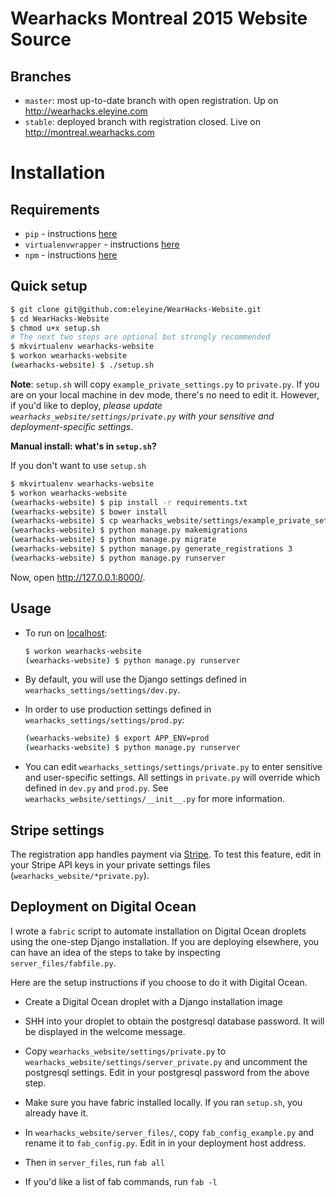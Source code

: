 # Wearhacks Montreal 2015 Website Source

## Branches

* `master`: most up-to-date branch with open registration. Up on <http://wearhacks.eleyine.com>
* `stable`: deployed branch with registration closed. Live on <http://montreal.wearhacks.com>

# Installation

## Requirements

* `pip` - instructions [here](https://pip.pypa.io/en/latest/installing.html)
* `virtualenvwrapper` - instructions [here](https://virtualenvwrapper.readthedocs.org/en/latest/install.html)
* `npm` - instructions [here](https://docs.npmjs.com/getting-started/installing-node)

## Quick setup

```bash
$ git clone git@github.com:eleyine/WearHacks-Website.git
$ cd WearHacks-Website
$ chmod u+x setup.sh
# The next two steps are optional but strongly recommended
$ mkvirtualenv wearhacks-website
$ workon wearhacks-website
(wearhacks-website) $ ./setup.sh
```

**Note**: `setup.sh` will copy `example_private_settings.py` to `private.py`. If you are on your local machine in dev mode, there's no need to edit it. However, if you'd like to deploy, *please update `wearhacks_website/settings/private.py` with your sensitive and deployment-specific settings*.

**Manual install: what's in `setup.sh`?**

If you don't want to use `setup.sh`

```bash
$ mkvirtualenv wearhacks-website
$ workon wearhacks-website
(wearhacks-website) $ pip install -r requirements.txt
(wearhacks-website) $ bower install
(wearhacks-website) $ cp wearhacks_website/settings/example_private_settings.py wearhacks_website/settings/private.py
(wearhacks-website) $ python manage.py makemigrations
(wearhacks-website) $ python manage.py migrate
(wearhacks-website) $ python manage.py generate_registrations 3
(wearhacks-website) $ python manage.py runserver
```

Now, open <http://127.0.0.1:8000/>.

## Usage

* To run on [localhost](http://127.0.0.1:8000/):

    ```bash
    $ workon wearhacks-website
    (wearhacks-website) $ python manage.py runserver
    ```

* By default, you will use the Django settings defined in `wearhacks_settings/settings/dev.py`. 
* In order to use production settings defined in `wearhacks_settings/settings/prod.py`:

    ```bash
    (wearhacks-website) $ export APP_ENV=prod
    (wearhacks-website) $ python manage.py runserver
    ```

* You can edit `wearhacks_settings/settings/private.py` to enter sensitive and user-specific settings. All settings in `private.py` will override which defined in `dev.py` and `prod.py`. See `wearhacks_website/settings/__init__.py` for more information.

## Stripe settings

The registration app handles payment via [Stripe](https://stripe.com). To test this feature, edit in your Stripe API keys in your private settings files (`wearhacks_website/*private.py`).

## Deployment on Digital Ocean

I wrote a `fabric` script to automate installation on Digital Ocean droplets using the one-step Django installation. If you are deploying elsewhere, you can have an idea of the steps to take by inspecting `server_files/fabfile.py`. 

Here are the setup instructions if you choose to do it with Digital Ocean. 

* Create a Digital Ocean droplet with a Django installation image
* SHH into your droplet to obtain the postgresql database password. It will be displayed in the welcome message. 
* Copy `wearhacks_website/settings/private.py` to `wearhacks_website/settings/server_private.py` and uncomment the postgresql settings. Edit in your postgresql password from the above step.

* Make sure you have fabric installed locally. If you ran `setup.sh`, you already have it.
* In `wearhacks_website/server_files/`, copy `fab_config_example.py` and rename it to `fab_config.py`. Edit in in your deployment host address.
* Then in `server_files`, run `fab all`
* If you'd like a list of fab commands, run `fab -l`
